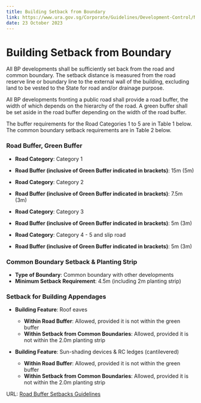 ```yaml
---
title: Building Setback from Boundary
link: https://www.ura.gov.sg/Corporate/Guidelines/Development-Control/Non-Residential/Business-Park/Setback
date: 23 October 2023
---
```


# Building Setback from Boundary

All BP developments shall be sufficiently set back from the road and common boundary. The setback distance is measured from the road reserve line or boundary line to the external wall of the building, excluding land to be vested to the State for road and/or drainage purpose.

All BP developments fronting a public road shall provide a road buffer, the width of which depends on the hierarchy of the road. A green buffer shall be set aside in the road buffer depending on the width of the road buffer.

The buffer requirements for the Road Categories 1 to 5 are in Table 1 below. The common boundary setback requirements are in Table 2 below.

### Road Buffer, Green Buffer

- **Road Category**: Category 1
- **Road Buffer (inclusive of Green Buffer indicated in brackets)**: 15m (5m)

- **Road Category**: Category 2
- **Road Buffer (inclusive of Green Buffer indicated in brackets)**: 7.5m (3m)

- **Road Category**: Category 3
- **Road Buffer (inclusive of Green Buffer indicated in brackets)**: 5m (3m)

- **Road Category**: Category 4 - 5 and slip road
- **Road Buffer (inclusive of Green Buffer indicated in brackets)**: 5m (3m)

### Common Boundary Setback & Planting Strip

- **Type of Boundary**: Common boundary with other developments
- **Minimum Setback Requirement**: 4.5m (including 2m planting strip)

### Setback for Building Appendages

- **Building Feature**: Roof eaves
  - **Within Road Buffer**: Allowed, provided it is not within the green buffer
  - **Within Setback from Common Boundaries**: Allowed, provided it is not within the 2.0m planting strip

- **Building Feature**: Sun-shading devices & RC ledges (cantilevered)
  - **Within Road Buffer**: Allowed, provided it is not within the green buffer
  - **Within Setback from Common Boundaries**: Allowed, provided it is not within the 2.0m planting strip



URL: [Road Buffer Setbacks Guidelines](https://www.ura.gov.sg/-/media/Corporate/Guidelines/Development-control/Industrial/BP02_Road_Buffer_Setbacks.jpg?h=100%25&w=100%25)

